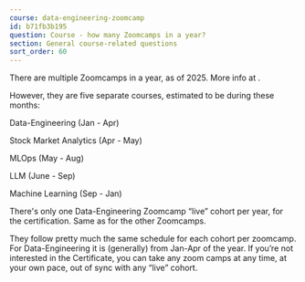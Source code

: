 ```yaml
---
course: data-engineering-zoomcamp
id: b71fb3b195
question: Course - how many Zoomcamps in a year?
section: General course-related questions
sort_order: 60
---
```


There are multiple Zoomcamps in a year, as of 2025. More info at .

However, they are five separate courses, estimated to be during these months:

Data-Engineering (Jan - Apr)

Stock Market Analytics (Apr - May)

MLOps (May - Aug)

LLM (June - Sep)

Machine Learning (Sep - Jan)

There's only one Data-Engineering Zoomcamp “live” cohort per year, for the certification. Same as for the other Zoomcamps.

They follow pretty much the same schedule for each cohort per zoomcamp. For Data-Engineering it is (generally) from Jan-Apr of the year. If you’re not interested in the Certificate, you can take any zoom camps at any time, at your own pace, out of sync with any “live” cohort.

